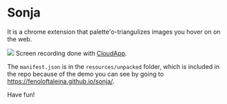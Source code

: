 # Sonja

It is a chrome extension that palette'o-triangulizes images you hover on on the web.

![](rec.gif)
Screen recording done with [CloudApp](https://getcloudapp.com).

The `manifest.json` is in the `resources/unpacked` folder, which is included in the repo because of the demo you can see by going to https://fenoloftaleina.github.io/sonja/.

Have fun!

